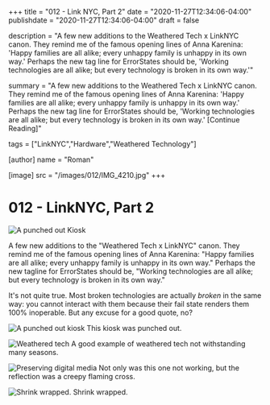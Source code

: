 +++
title = "012 - Link NYC, Part 2"
date = "2020-11-27T12:34:06-04:00"
publishdate = "2020-11-27T12:34:06-04:00"
draft = false

description = "A few new additions to the Weathered Tech x LinkNYC canon. They remind me of the famous opening lines of Anna Karenina: 'Happy families are all alike; every unhappy family is unhappy in its own way.' Perhaps the new tag line for ErrorStates should be, 'Working technologies are all alike; but every technology is broken in its own way.'"

summary = "A few new additions to the Weathered Tech x LinkNYC canon. They remind me of the famous opening lines of Anna Karenina: 'Happy families are all alike; every unhappy family is unhappy in its own way.' Perhaps the new tag line for ErrorStates should be, 'Working technologies are all alike; but every technology is broken in its own way.' [Continue Reading]"

tags = ["LinkNYC","Hardware","Weathered Technology"]

[author]
    name = "Roman"

[image]
    src = "/images/012/IMG_4210.jpg"
+++

# 012 - LinkNYC, Part 2

![A punched out Kiosk](/images/012/IMG_4210.jpg)

A few new additions to the "Weathered Tech x LinkNYC" canon. They remind me of the famous opening lines of Anna Karenina: "Happy families are all alike; every unhappy family is unhappy in its own way." Perhaps the new tagline for ErrorStates should be, "Working technologies are all alike; but every technology is broken in its own way."

It's not quite true. Most broken technologies are actually _broken_ in the same way: you cannot interact with them because their fail state renders them 100% inoperable. But any excuse for a good quote, no?

![A punched out kiosk](/images/012/IMG_4211.jpg)
This kiosk was punched out.

![Weathered tech](/images/012/IMG_2406.jpg)
A good example of weathered tech not withstanding many seasons.

![Preserving digital media](/images/012/IMG_2401.jpg)
Not only was this one not working, but the reflection was a creepy flaming cross.

![Shrink wrapped.](/images/012/IMG_2339.jpg)
Shrink wrapped. 
